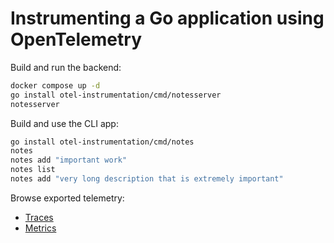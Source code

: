 # Instrumenting a Go application using OpenTelemetry

Build and run the backend:

```sh
docker compose up -d
go install otel-instrumentation/cmd/notesserver
notesserver
```

Build and use the CLI app:

```sh
go install otel-instrumentation/cmd/notes
notes
notes add "important work"
notes list
notes add "very long description that is extremely important"
```

Browse exported telemetry:

- [Traces](http://localhost:16686)
- [Metrics](http://localhost:8889/metrics)

